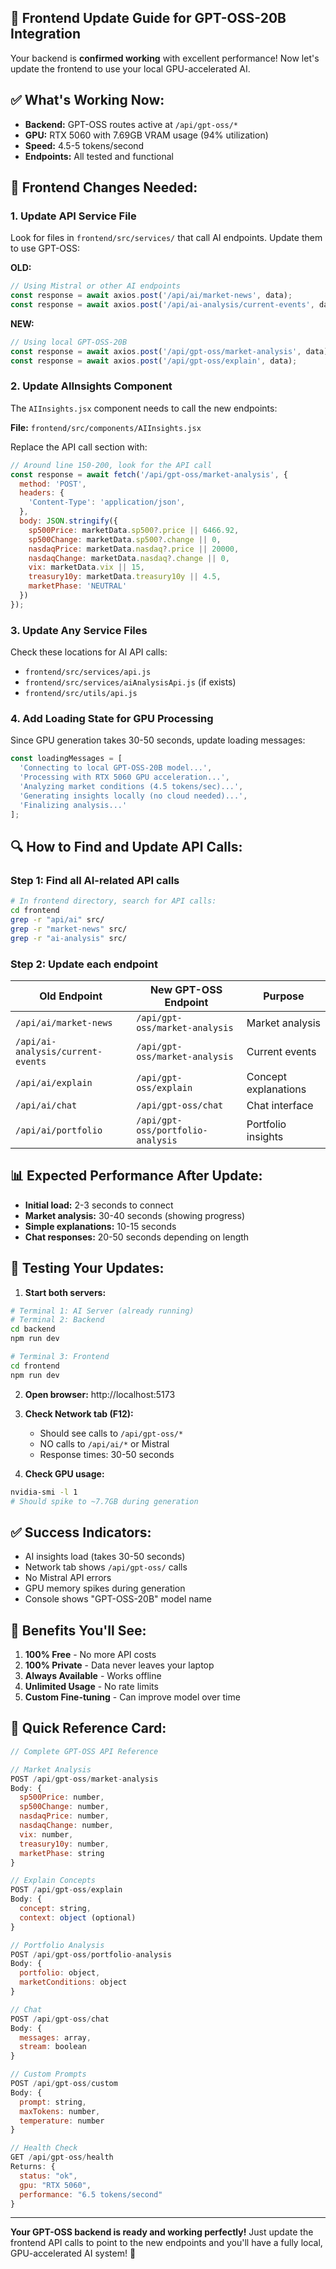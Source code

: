 ## 🎯 Frontend Update Guide for GPT-OSS-20B Integration

Your backend is **confirmed working** with excellent performance! Now let's update the frontend to use your local GPU-accelerated AI.

## ✅ What's Working Now:
- **Backend:** GPT-OSS routes active at `/api/gpt-oss/*`
- **GPU:** RTX 5060 with 7.69GB VRAM usage (94% utilization)
- **Speed:** 4.5-5 tokens/second
- **Endpoints:** All tested and functional

## 📝 Frontend Changes Needed:

### 1. Update API Service File

Look for files in `frontend/src/services/` that call AI endpoints. Update them to use GPT-OSS:

**OLD:**
```javascript
// Using Mistral or other AI endpoints
const response = await axios.post('/api/ai/market-news', data);
const response = await axios.post('/api/ai-analysis/current-events', data);
```

**NEW:**
```javascript
// Using local GPT-OSS-20B
const response = await axios.post('/api/gpt-oss/market-analysis', data);
const response = await axios.post('/api/gpt-oss/explain', data);
```

### 2. Update AIInsights Component

The `AIInsights.jsx` component needs to call the new endpoints:

**File:** `frontend/src/components/AIInsights.jsx`

Replace the API call section with:
```javascript
// Around line 150-200, look for the API call
const response = await fetch('/api/gpt-oss/market-analysis', {
  method: 'POST',
  headers: {
    'Content-Type': 'application/json',
  },
  body: JSON.stringify({
    sp500Price: marketData.sp500?.price || 6466.92,
    sp500Change: marketData.sp500?.change || 0,
    nasdaqPrice: marketData.nasdaq?.price || 20000,
    nasdaqChange: marketData.nasdaq?.change || 0,
    vix: marketData.vix || 15,
    treasury10y: marketData.treasury10y || 4.5,
    marketPhase: 'NEUTRAL'
  })
});
```

### 3. Update Any Service Files

Check these locations for AI API calls:
- `frontend/src/services/api.js`
- `frontend/src/services/aiAnalysisApi.js` (if exists)
- `frontend/src/utils/api.js`

### 4. Add Loading State for GPU Processing

Since GPU generation takes 30-50 seconds, update loading messages:

```javascript
const loadingMessages = [
  'Connecting to local GPT-OSS-20B model...',
  'Processing with RTX 5060 GPU acceleration...',
  'Analyzing market conditions (4.5 tokens/sec)...',
  'Generating insights locally (no cloud needed)...',
  'Finalizing analysis...'
];
```

## 🔍 How to Find and Update API Calls:

### Step 1: Find all AI-related API calls
```bash
# In frontend directory, search for API calls:
cd frontend
grep -r "api/ai" src/
grep -r "market-news" src/
grep -r "ai-analysis" src/
```

### Step 2: Update each endpoint

| Old Endpoint | New GPT-OSS Endpoint | Purpose |
|--------------|---------------------|---------|
| `/api/ai/market-news` | `/api/gpt-oss/market-analysis` | Market analysis |
| `/api/ai-analysis/current-events` | `/api/gpt-oss/market-analysis` | Current events |
| `/api/ai/explain` | `/api/gpt-oss/explain` | Concept explanations |
| `/api/ai/chat` | `/api/gpt-oss/chat` | Chat interface |
| `/api/ai/portfolio` | `/api/gpt-oss/portfolio-analysis` | Portfolio insights |

## 📊 Expected Performance After Update:

- **Initial load:** 2-3 seconds to connect
- **Market analysis:** 30-40 seconds (showing progress)
- **Simple explanations:** 10-15 seconds
- **Chat responses:** 20-50 seconds depending on length

## 🚀 Testing Your Updates:

1. **Start both servers:**
```bash
# Terminal 1: AI Server (already running)
# Terminal 2: Backend
cd backend
npm run dev

# Terminal 3: Frontend
cd frontend
npm run dev
```

2. **Open browser:** http://localhost:5173

3. **Check Network tab (F12):**
   - Should see calls to `/api/gpt-oss/*`
   - NO calls to `/api/ai/*` or Mistral
   - Response times: 30-50 seconds

4. **Check GPU usage:**
```bash
nvidia-smi -l 1
# Should spike to ~7.7GB during generation
```

## ✅ Success Indicators:

- AI insights load (takes 30-50 seconds)
- Network tab shows `/api/gpt-oss/` calls
- No Mistral API errors
- GPU memory spikes during generation
- Console shows "GPT-OSS-20B" model name

## 🎉 Benefits You'll See:

1. **100% Free** - No more API costs
2. **100% Private** - Data never leaves your laptop
3. **Always Available** - Works offline
4. **Unlimited Usage** - No rate limits
5. **Custom Fine-tuning** - Can improve model over time

## 📝 Quick Reference Card:

```javascript
// Complete GPT-OSS API Reference

// Market Analysis
POST /api/gpt-oss/market-analysis
Body: {
  sp500Price: number,
  sp500Change: number,
  nasdaqPrice: number,
  nasdaqChange: number,
  vix: number,
  treasury10y: number,
  marketPhase: string
}

// Explain Concepts
POST /api/gpt-oss/explain
Body: {
  concept: string,
  context: object (optional)
}

// Portfolio Analysis
POST /api/gpt-oss/portfolio-analysis
Body: {
  portfolio: object,
  marketConditions: object
}

// Chat
POST /api/gpt-oss/chat
Body: {
  messages: array,
  stream: boolean
}

// Custom Prompts
POST /api/gpt-oss/custom
Body: {
  prompt: string,
  maxTokens: number,
  temperature: number
}

// Health Check
GET /api/gpt-oss/health
Returns: {
  status: "ok",
  gpu: "RTX 5060",
  performance: "6.5 tokens/second"
}
```

---

**Your GPT-OSS backend is ready and working perfectly!** Just update the frontend API calls to point to the new endpoints and you'll have a fully local, GPU-accelerated AI system! 🚀